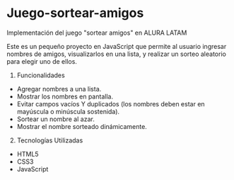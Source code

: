 # Juego-sortear-amigos
Implementación del juego "sortear amigos" en ALURA LATAM

Este es un pequeño proyecto en JavaScript que permite al usuario ingresar nombres de amigos, visualizarlos en una lista, y realizar un sorteo aleatorio para elegir uno de ellos. 


1. Funcionalidades

- Agregar nombres a una lista.
- Mostrar los nombres en pantalla.
- Evitar campos vacíos Y duplicados (los nombres deben estar en mayúscula o minúscula sostenida).
- Sortear un nombre al azar.
- Mostrar el nombre sorteado dinámicamente.


2. Tecnologías Utilizadas

- HTML5
- CSS3 
- JavaScript

